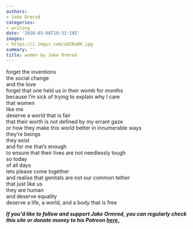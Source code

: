 ```yaml
---
authors:
- Jake Ormrod
categories:
- writing
date: '2018-03-08T10:32:19Z'
images:
- https://i.imgur.com/aO2RaHK.jpg
summary: ''
title: women by Jake Ormrod
---
```

forget the inventions<br>
the social change<br>
and the love<br>
forget that one held us in their womb for months<br>
because I’m sick of trying to explain why I care<br>
that women<br> 
like me<br>
deserve a world that is fair<br>
that their worth is not defined by my errant gaze<br>
or how they make this world better in innumerable ways<br>
they’re beings<br>
they exist<br>
and for me that’s enough<br>
to ensure that their lives are not needlessly tough<br>
so today<br>
of all days<br>
lets please come together<br>
and realise that genitals are not our common tether<br>
that just like us<br>
they are human<br>
and deserve equality<br>
deserve a life, a world, and a body that is free<br>


_**If you'd like to follow and support Jake Ormrod, you can regularly check this site or donate money to his Patreon [here.](https://www.patreon.com/JakeOrmrod "")**_